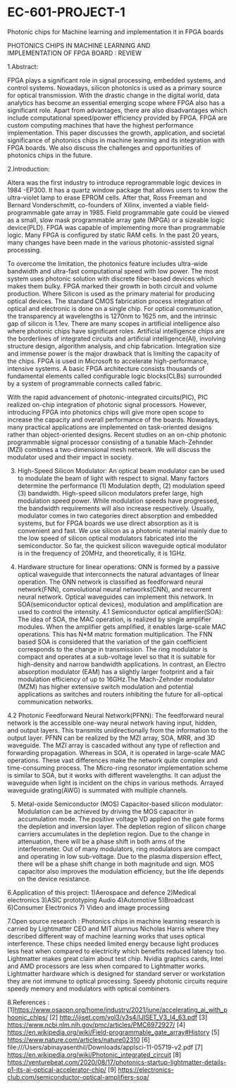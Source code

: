 # EC-601-PROJECT-1
Photonic chips for Machine learning and implementation it in FPGA boards

PHOTONICS CHIPS IN MACHINE LEARNING AND     
      IMPLEMENTATION OF FPGA BOARD : REVIEW 

1.Abstract:

FPGA plays a significant role in signal processing, embedded systems, and control systems. Nowadays, silicon photonics is used as a primary source for optical transmission. With the drastic change in the digital world, data analytics has become an essential emerging scope where FPGA also has a significant role. Apart from advantages, there are also disadvantages which include computational speed/power efficiency provided by FPGA.  FPGA are custom computing machines that have the highest performance implementation.
 This paper discusses the growth, application, and societal significance of photonics chips in machine learning and its integration with FPGA boards. We also discuss the challenges and opportunities of photonics chips in the future.

2.Introduction:

Altera was the first industry to introduce reprogrammable logic devices in 1984 -EP300. It has a quartz window package that allows users to know the ultra-violet lamp to erase EPROM cells. After that, Ross Freeman and Bernard Vonderschmitt, co-founders of Xilinx, invented a viable field-programmable gate array in 1985. Field programmable gate could be viewed as a small, slow mask programmable array gate (MPGA) or a sizeable logic device(PLD). FPGA was capable of implementing more than programmable logic. Many FPGA is configured by static RAM cells. In the past 20 years, many changes have been made in the various photonic-assisted signal processing.

To overcome the limitation, the photonics feature includes ultra-wide bandwidth and ultra-fast computational speed with low power. The most system uses photonic solution with discrete fiber-based devices which makes them bulky. FPGA marked their growth in both circuit and volume production. Where Silicon is used as the primary material for producing optical devices. The standard CMOS fabrication process integration of optical and electronic is done on a single chip. For optical communication, the transparency at wavelengths is 1270nm to 1625 nm, and the intrinsic gap of silicon is 1.1ev. There are many scopes in artificial intelligence also where photonic chips have significant roles. Artificial intelligence chips are the borderlines of integrated circuits and artificial intelligence(AI), involving structure design, algorithm analysis, and chip fabrication. Integration size and immense power is the major drawback that is limiting the capacity of the chips. FPGA is used in Microsoft to accelerate high-performance, intensive systems. A basic FPGA architecture consists thousands of fundamental elements called configurable logic blocks(CLBs) surrounded by a system of programmable connects called fabric.

With the rapid advancement of photonic-integrated circuits(PIC), PIC realized on-chip integration of photonic signal processors. However, introducing FPGA into photonics chips will give more open scope to increase the capacity and overall performance of the boards. Nowadays, many practical applications are implemented on task-oriented designs rather than object-oriented designs. Recent studies on an on-chip photonic programmable signal processor consisting of a tunable Mach-Zehnder (MZI) combines a two-dimensional mesh network. We will discuss the modulator used and their impact in society.

3. High-Speed Silicon Modulator:
An optical beam modulator can be used to modulate the beam of light with respect to signal. Many factors determine the performance (1) Modulation depth, (2) modulation speed (3) bandwidth. High-speed silicon modulators prefer large, high modulation speed power. While modulation speeds have progressed, the bandwidth requirements will also increase respectively. Usually, modulator comes in two categories direct absorption and embedded systems, but for FPGA boards we use direct absorption as it is convenient and fast. We use silicon as a photonic material mainly due to the low speed of silicon optical modulators fabricated into the semiconductor. So far, the quickest silicon waveguide optical modulator is in the frequency of 20MHz, and theoretically, it is 1GHz.

4. Hardware structure for linear operations:
ONN is formed by a passive optical waveguide that interconnects the natural advantages of linear operation. The ONN network is classified as feedforward neural network(FNN), convolutional neural networks(CNN), and recurrent neural network. Optical waveguides can implement this network. In SOA(semiconductor optical devices), modulation and amplification are used to control the intensity.
4.1 Semiconductor optical amplifier(SOA):
The idea of SOA, the MAC operation, is realized by single amplifier modules. When the amplifier gets amplified, it enables large-scale MAC operations. This has N*M matric formation multiplication. The FNN based SOA is considered that the variation of the gain coefficient corresponds to the change in transmission. The ring modulator is compact and operates at a sub-voltage level so that it is suitable for high-density and narrow bandwidth applications. In contrast, an Electro absorption modulator (EAM) has a slightly larger footprint and a fair modulation efficiency of up to 16GHz.The Mach-Zehnder modulator (MZM) has higher extensive switch modulation and potential applications as switches and routers inhibiting the future for all-optical communication networks.
 
                                   

4.2 Photonic Feedforward Neural Network(PFNN):
The feedforward neural network is the accessible one-way neural network having input, hidden, and output layers. This transmits unidirectionally from the information to the output layer. PFNN can be realized by the MZI array, SOA, MRR, and 3D waveguide. The MZI array is cascaded without any type of reflection and forwarding propagation. Whereas in SOA, it is operated in large-scale MAC operations. These vast differences make the network quite complex and time-consuming process. The Micro-ring resonator implementation scheme is similar to SOA, but it works with different wavelengths. It can adjust the waveguide when light is incident on the chips in various methods. Arrayed waveguide grating(AWG) is summated with multiple channels.

5. Metal-oxide Semiconductor (MOS) Capacitor-based silicon modulator:
Modulation can be achieved by driving the MOS capacitor in accumulation mode. The positive voltage VD applied on the gate forms the depletion and inversion layer. The depletion region of silicon charge carriers accumulates in the depletion region. Due to the change in attenuation, there will be a phase shift in both arms of the interferometer. Out of many modulators, ring modulators are compact and operating in low sub-voltage. Due to the plasma dispersion effect, there will be a phase shift change in both magnitude and sign. MOS capacitor also improves the modulation efficiency, but the life depends on the device resistance.

6.Application of this project: 
1)Aerospace and defence 
2)Medical electronics 
3)ASIC prototyping Audio
4)Automotive
5)Broadcast 
6)Consumer Electronics
7) Video and image processing 

7.Open source research :
Photonics chips in machine learning research is carried by Lightmatter CEO and MIT alumnus Nicholas Harris where they described different way of machine learning works that uses optical interference. These chips needed limited energy because light produces less heat when compared to electricity which benefits reduced latency too. Lightmatter makes great claim about test chip. Nvidia graphics cards, Intel and AMD processors are less when compared to Lightmatter works.
Lightmatter hardware which is designed for standard server or workstation they are not immune to optical processing. Speedy photonic circuits require speedy memory and modulators with optical combiners.

8.References :
[1]https://www.osaopn.org/home/industry/2021/june/accelerating_ai_with_phoonic_chips/
[2] http://ijiset.com/vol3/v3s4/IJISET_V3_I4_63.pdf
[3] https://www.ncbi.nlm.nih.gov/pmc/articles/PMC6972927/
[4] https://en.wikipedia.org/wiki/Field-programmable_gate_array#History
[5] https://www.nature.com/articles/nature02310
[6] file:///Users/abinayasenthil/Downloads/applsci-11-05719-v2.pdf
[7] https://en.wikipedia.org/wiki/Photonic_integrated_circuit
[8] https://venturebeat.com/2020/08/17/photonics-startup-lightmatter-details-p1-its-ai-optical-accelerator-chip/
[9] https://electronics-club.com/semiconductor-optical-amplifiers-soa/
